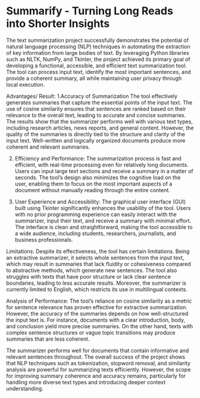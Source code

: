 # Summarify - Turning Long Reads into Shorter Insights
The text summarization project successfully demonstrates the potential of natural language processing (NLP) techniques in automating the extraction of key information from large bodies of text. By leveraging Python libraries such as NLTK, NumPy, and Tkinter, the project achieved its primary goal of developing a functional, accessible, and efficient text summarization tool. The tool can process input text, identify the most important sentences, and provide a coherent summary, all while maintaining user privacy through local execution.

Advantages/ Result: 
1.Accuracy of Summarization
The tool effectively generates summaries that capture the essential points of the input text. The use of cosine similarity ensures that sentences are ranked based on their relevance to the overall text, leading to accurate and concise summaries. The results show that the summarizer performs well with various text types, including research articles, news reports, and general content. However, the quality of the summaries is directly tied to the structure and clarity of the input text. Well-written and logically organized documents produce more coherent and relevant summaries.

2. Efficiency and Performance: 
The summarization process is fast and efficient, with real-time processing even for relatively long documents. Users can input large text sections and receive a summary in a matter of seconds. The tool’s design also minimizes the cognitive load on the user, enabling them to focus on the most important aspects of a document without manually reading through the entire content.

3. User Experience and Accessibility: 
The graphical user interface (GUI) built using Tkinter significantly enhances the usability of the tool. Users with no prior programming experience can easily interact with the summarizer, input their text, and receive a summary with minimal effort. The interface is clean and straightforward, making the tool accessible to a wide audience, including students, researchers, journalists, and business professionals.

Limitations:
Despite its effectiveness, the tool has certain limitations. Being an extractive summarizer, it selects whole sentences from the input text, which may result in summaries that lack fluidity or cohesiveness compared to abstractive methods, which generate new sentences. The tool also struggles with texts that have poor structure or lack clear sentence boundaries, leading to less accurate results. Moreover, the summarizer is currently limited to English, which restricts its use in multilingual contexts.

Analysis of Performance: 
The tool’s reliance on cosine similarity as a metric for sentence relevance has proven effective for extractive summarization. However, the accuracy of the summaries depends on how well-structured the input text is. For instance, documents with a clear introduction, body, and conclusion yield more precise summaries. On the other hand, texts with complex sentence structures or vague topic transitions may produce summaries that are less coherent.

The summarizer performs well for documents that contain informative and relevant sentences throughout. The overall success of the project shows that NLP techniques such as tokenization, stopword removal, and similarity analysis are powerful for summarizing texts efficiently. However, the scope for improving summary coherence and accuracy remains, particularly for handling more diverse text types and introducing deeper context understanding.
